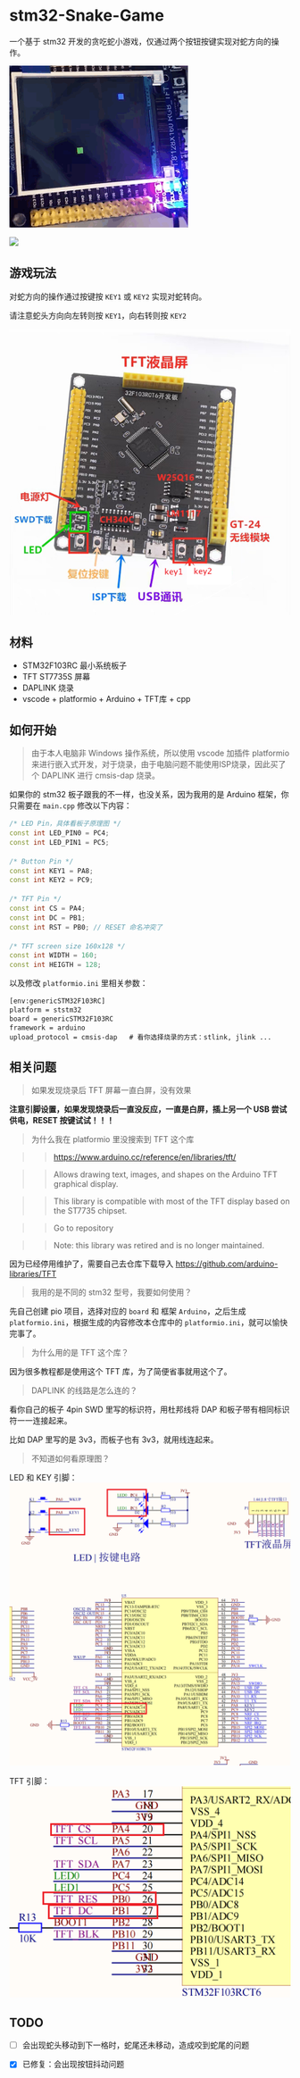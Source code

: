 # stm32-Snake-Game

一个基于 stm32 开发的贪吃蛇小游戏，仅通过两个按钮按键实现对蛇方向的操作。

![](./pic/loading_GIF.gif)

![](./pic/dead_GIF.gif)


## 游戏玩法

对蛇方向的操作通过按键按 `KEY1` 或 `KEY2` 实现对蛇转向。

请注意蛇头方向向左转则按 `KEY1`，向右转则按 `KEY2`

![board](./pic/board.png)


## 材料
- STM32F103RC 最小系统板子
- TFT ST7735S 屏幕
- DAPLINK 烧录
- vscode + platformio + Arduino + TFT库 + cpp

## 如何开始

> 由于本人电脑非 Windows 操作系统，所以使用 vscode 加插件 platformio 来进行嵌入式开发，对于烧录，由于电脑问题不能使用ISP烧录，因此买了个 DAPLINK 进行 cmsis-dap 烧录。

如果你的 stm32 板子跟我的不一样，也没关系，因为我用的是 Arduino 框架，你只需要在 `main.cpp` 修改以下内容：
```cpp
/* LED Pin，具体看板子原理图 */
const int LED_PIN0 = PC4;
const int LED_PIN1 = PC5;

/* Button Pin */
const int KEY1 = PA8;
const int KEY2 = PC9;

/* TFT Pin */
const int CS = PA4;
const int DC = PB1;
const int RST = PB0; // RESET 命名冲突了

/* TFT screen size 160x128 */
const int WIDTH = 160;
const int HEIGTH = 128;
```


以及修改 `platformio.ini` 里相关参数：
```shell
[env:genericSTM32F103RC]
platform = ststm32
board = genericSTM32F103RC
framework = arduino
upload_protocol = cmsis-dap   # 看你选择烧录的方式：stlink, jlink ...
```


## 相关问题

> 如果发现烧录后 TFT 屏幕一直白屏，没有效果

**注意引脚设置，如果发现烧录后一直没反应，一直是白屏，插上另一个 USB 尝试供电，RESET 按键试试！！！**

> 为什么我在 platformio 里没搜索到 TFT 这个库

>> https://www.arduino.cc/reference/en/libraries/tft/

>> Allows drawing text, images, and shapes on the Arduino TFT graphical display.

>> This library is compatible with most of the TFT display based on the ST7735 chipset.

>> Go to repository

>> Note: this library was retired and is no longer maintained.

因为已经停用维护了，需要自己去仓库下载导入 https://github.com/arduino-libraries/TFT

> 我用的是不同的 stm32 型号，我要如何使用？

先自己创建 pio 项目，选择对应的 `board` 和 框架 `Arduino`，之后生成 `platformio.ini`，根据生成的内容修改本仓库中的 `platformio.ini`，就可以愉快完事了。

> 为什么用的是 TFT 这个库？

因为很多教程都是使用这个 TFT 库，为了简便省事就用这个了。

> DAPLINK 的线路是怎么连的？

看你自己的板子 4pin SWD 里写的标识符，用杜邦线将 DAP 和板子带有相同标识符一一连接起来。

比如 DAP 里写的是 3v3，而板子也有 3v3，就用线连起来。

> 不知道如何看原理图？

LED 和 KEY 引脚：
![LED_KEY_PIN](./pic/LED_KEY_PIN.png)

TFT 引脚：
![TFT_PIN](./pic/TFT_PIN.png)

## TODO

- [ ] 会出现蛇头移动到下一格时，蛇尾还未移动，造成咬到蛇尾的问题

- [x] 已修复：会出现按钮抖动问题